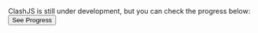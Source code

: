 ClashJS is still under development, but you can check the progress below:<br>
<button onclick="progress">See Progress</button>
